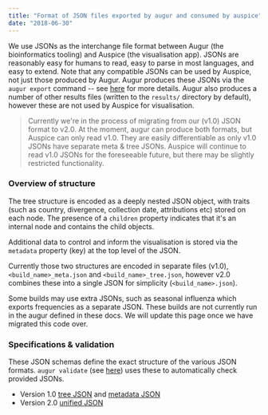 ```yaml
---
title: "Format of JSON files exported by augur and consumed by auspice"
date: "2018-06-30"
---
```


We use JSONs as the interchange file format between Augur (the bioinformatics tooling) and Auspice (the visualisation app).
JSONs are reasonably easy for humans to read, easy to parse in most languages, and easy to extend.
Note that any compatible JSONs can be used by Auspice, not just those produced by Augur.
Augur produces these JSONs via the `augur export` command -- see [here](/docs/bioinformatics/modules#export) for more details.
Augur also produces a number of other results files (written to the `results/` directory by default), however these are not used by Auspice for visualisation.


> Currently we're in the process of migrating from our (v1.0) JSON format to v2.0.
At the moment, augur can produce both formats, but Auspice can only read v1.0.
They are easily differentiable as only v1.0 JSONs have separate meta & tree JSONs.
Auspice will continue to read v1.0 JSONs for the foreseeable future, but there may be slightly restricted functionality.


### Overview of structure
The tree structure is encoded as a deeply nested JSON object, with traits (such as country, divergence, collection date, attributions etc) stored on each node.
The presence of a `children` property indicates that it's an internal node and contains the child objects.


Additional data to control and inform the visualisation is stored via the `metadata` property (key) at the top level of the JSON.


Currently those two structures are encoded in separate files (v1.0), `<build_name>_meta.json` and `<build_name>_tree.json`, however v2.0 combines these into a single JSON for simplicity (`<build_name>.json`).


Some builds may use extra JSONs, such as seasonal influenza which exports frequencies as a separate JSON.
These builds are not currently run in the augur defined in these docs.
We will update this page once we have migrated this code over.


### Specifications & validation
These JSON schemas define the exact structure of the various JSON formats.
`augur validate` (see [here](/docs/bioinformatics/modules#validate)) uses these to automatically check provided JSONs.

* Version 1.0 [tree JSON](https://github.com/nextstrain/augur/blob/master/augur/data/schema_tree.json) and [metadata JSON](https://github.com/nextstrain/augur/blob/master/augur/data/schema_meta.json)
* Version 2.0 [unified JSON](https://github.com/nextstrain/augur/blob/master/augur/data/schema.json)
